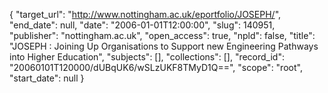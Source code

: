 {
  "target_url": "http://www.nottingham.ac.uk/eportfolio/JOSEPH/", 
  "end_date": null, 
  "date": "2006-01-01T12:00:00", 
  "slug": 140951, 
  "publisher": "nottingham.ac.uk", 
  "open_access": true, 
  "npld": false, 
  "title": "JOSEPH : Joining Up Organisations to Support new Engineering Pathways into Higher Education", 
  "subjects": [], 
  "collections": [], 
  "record_id": "20060101T120000/dUBqUK6/wSLzUKF8TMyD1Q==", 
  "scope": "root", 
  "start_date": null
}

